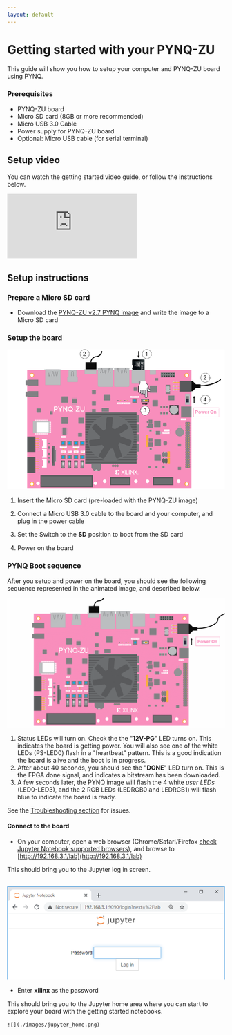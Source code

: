 ```yaml
---
layout: default
---
```


# Getting started with your PYNQ-ZU

This guide will show you how to setup your computer and PYNQ-ZU board using PYNQ. 

### Prerequisites

* PYNQ-ZU board
* Micro SD card (8GB or more recommended)
* Micro USB 3.0 Cable
* Power supply for PYNQ-ZU board
* Optional: Micro USB cable (for serial terminal)



## Setup video

You can watch the getting started video guide, or follow the instructions below.

<iframe class="vid" src="https://www.youtube.com/embed/7ZcEtYGxKao" frameborder="0" allow="accelerometer; autoplay; clipboard-write; encrypted-media; gyroscope; picture-in-picture" allowfullscreen></iframe>


## Setup instructions

### Prepare a Micro SD card

* Download the [PYNQ-ZU v2.7 PYNQ image](http://www.pynq.io/board.html) and write the image to a Micro SD card

### Setup the board

![](./images/pynqzu_setup.png)


1. Insert the Micro SD card (pre-loaded with the PYNQ-ZU image) 

2. Connect a Micro USB 3.0 cable to the board and your computer, and plug in the power cable

3. Set the Switch to the **SD** position to boot from the SD card

4. Power on the board

### PYNQ Boot sequence

After you setup and power on the board, you should see the following sequence represented in the animated image, and described below.

![](./images/pynq-zu_boot_sequence.gif)

1. Status LEDs will turn on. Check the the "**12V-PG**" LED turns on. This indicates the board is getting power. You will also see one of the white LEDs (PS-LED0) flash in a "heartbeat" pattern. This is a good indication the board is alive and the boot is in progress. 
2. After about 40 seconds, you should see the "**DONE**" LED turn on. This is the FPGA done signal, and indicates a bitstream has been downloaded. 
3. A few seconds later, the PYNQ image will flash the 4 white *user LEDs* (LED0-LED3), and the 2 RGB LEDs (LEDRGB0 and LEDRGB1) will flash blue to indicate the board is ready.

See the [Troubleshooting section](./support.md#troubleshooting) for issues.

#### Connect to the board

* On your computer, open a web browser (Chrome/Safari/Firefox [check Jupyter Notebook supported browsers](https://jupyter-notebook.readthedocs.io/en/stable/notebook.html#browser-compatibility)), and browse to [http://192.168.3.1/lab](http://192.168.3.1/lab)

This should bring you to the Jupyter log in screen.

​	![](./images/jupyter_login.png)

* Enter **xilinx** as the password

This should bring you to the Jupyter home area where you can start to explore your board with the getting started notebooks. 

 	![](./images/jupyter_home.png)





